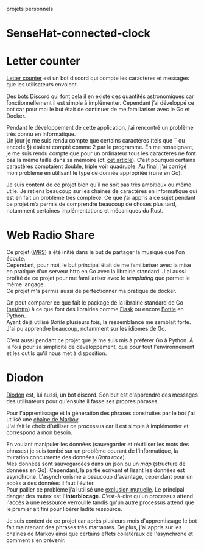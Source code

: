 projets personnels

# SenseHat-connected-clock

# Letter counter

[Letter counter](https://github.com/albandewilde/letter_counter "Dépôt github") est un bot discord qui compte les caractères et messages que les
utilisateurs envoient.

Des [bots](https://fr.wikipedia.org/wiki/Bot_informatique "Bot Informatique - Wikipedia")
Discord qui font cela il en existe des quantités astronomiques car
fonctionnellement il est simple à implémenter.
Cependant j’ai développé ce bot car pour moi le but était de continuer de me
familiariser avec le Go et Docker.

Pendant le développement de cette application, j’ai rencontré un problème très
connu en informatique.  
Un jour je me suis rendu compte que certains caractères (tels que ¨ ou encode
§) étaient compté comme 2 par le programme. En me renseignant, je me suis rendu
compte que pour un ordinateur tous les caractères ne font pas la même taille
dans sa mémoire (cf. [cet article](https://www.joelonsoftware.com/2003/10/08/the-absolute-minimum-every-software-developer-absolutely-positively-must-know-about-unicode-and-character-sets-no-excuses/ "site web de Joel Spolsky")).
C’est pourquoi certains caractères comptaient double, triple voir quadruple.
Au final, j’ai corrigé mon problème en utilisant le type de donnée appropriée
(rune en Go).

Je suis content de ce projet bien qu’il ne soit pas très ambitieux ou même
utile. Je retiens beaucoup sur les chaines de caractères en informatique qui
est en fait un problème très complexe. Ce que j’ai appris à ce sujet pendant ce
projet m’a permis de comprendre beaucoup de choses plus tard, notamment
certaines implémentations et mécaniques du Rust.

# Web Radio Share

Ce projet ([WRS](https://github.com/Keftcha/web_radio_share "Dépôt github")) a été
initié dans le but de partager la musique que l'on écoute.  
Cependant, pour moi, le but principal était de me familiariser avec la mise en pratique d'un serveur http
en Go avec la librairie standard. J'ai aussi profité de ce projet pour me familiariser avec le *templating*
que permet le même langage.  
Ce projet m'a permis aussi de perfectionner ma pratique de docker.

On peut comparer ce que fait le package de la librairie standard de Go
([net/http](https://golang.org/pkg/net/http/ "Package http")) à ce que font des librairies comme
[Flask](https://flask.palletsprojects.com/en/1.1.x/) ou encore [Bottle](https://bottlepy.org/docs/dev/) en Python.  
Ayant déjà utilisé *Bottle* plusieurs fois, la ressemblance me semblait forte. J'ai pu apprendre beaucoup,
notamment sur les idiomes de Go.

C'est aussi pendant ce projet que je me suis mis à préférer Go à Python. À la fois pour sa simplicité de développement,
que pour tout l'environnement et les outils qu'il nous met à disposition.

# Diodon

[Diodon](https://github.com/Keftcha/diodon "Dépôt github") est, lui aussi, un
bot discord. Son but est d'apprendre des messages des utilisateurs pour
qu'ensuite il fasse ses propres phrases.

Pour l'apprentissage et la génération des phrases construites par le bot j'ai
utilisé une [chaîne de Markov](https://fr.wikipedia.org/wiki/Chaîne_de_Markov "Chaîne de Markov - Wikipedia").  
J'ai fait le choix d'utiliser ce processus car il est simple à implémenter et
correspond à mon besoin.

En voulant manipuler les données (sauvegarder et réutiliser les mots des
phrases) je suis tombé sur un problème courant de l'informatique, la mutation
concurrente des données (*Data race*).  
Mes données sont sauvegardées dans un json ou un *map* (structure de données en
Go). Cependant, la partie écrivant et lisant les données est asynchrone.
L'asynchronisme a beaucoup d'avantage, cependant pour un accès à des données
il faut l'éviter.  
Pour pallier ce problème j'ai utilisé une [exclusion mutuelle](https://fr.wikipedia.org/wiki/Exclusion_mutuelle "Mutex - Wikipedia").
Le principal danger des mutex est **l'interblocage**. C'est-à-dire qu'un
processus attend l'accès à une ressource verrouillé tandis qu'un autre processus attend
que le premier ait fini pour libérer ladite ressource.

Je suis content de ce projet car après plusieurs mois d'apprentissage le bot
fait maintenant des phrases très marrantes. De plus, j'ai appris sur les chaînes
de Markov ainsi que certains effets collatéraux de l'asynchrone et comment s'en
prévenir.
